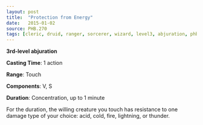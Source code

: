 ```yaml
---
layout: post
title:  "Protection from Energy"
date:   2015-01-02
source: PHB.270
tags: [cleric, druid, ranger, sorcerer, wizard, level3, abjuration, phb, fan]
---
```


**3rd-level abjuration**

**Casting Time**: 1 action

**Range**: Touch

**Components**: V, S

**Duration**: Concentration, up to 1 minute

For the duration, the willing creature you touch has resistance to one damage type of your choice: acid, cold, fire, lightning, or thunder.
